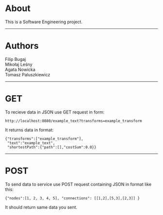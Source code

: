 About
===
This is a Software Engineering project.

---

Authors
===
Filip Bugaj  
Mikołaj Leśny  
Agata Nowicka  
Tomasz Paluszkiewicz

---

GET
===
To recieve data in JSON use GET request in form:
```
http://localhost:8080/example_text?transforms=example_transform
```
It returns data in format:
```
{"transforms":["example_transform"],
 "text":"example_text",
 "shortestPath":{"path":[],"costSum":0.0}}
```

---

POST
===
To send data to service use POST request containing JSON in format like this:
```
{"nodes":[1, 2, 3, 4, 5], "connections": [[1,2],[5,3],[2,3]] }
```
It should return same data you sent.
